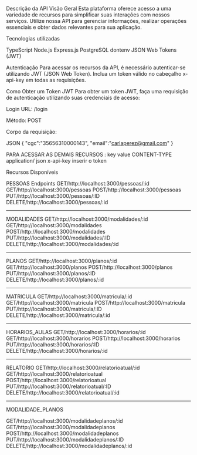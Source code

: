 Descrição da API
Visão Geral
Esta plataforma oferece acesso a uma variedade de recursos para simplificar suas interações com nossos serviços. Utilize nossa API para gerenciar informações, realizar operações essenciais e obter dados relevantes para sua aplicação.

Tecnologias utilizadas

TypeScript
Node.js
Express.js
PostgreSQL
dontenv
JSON Web Tokens (JWT)

Autenticação
Para acessar os recursos da API, é necessário autenticar-se utilizando JWT (JSON Web Token). Inclua um token válido no cabeçalho x-api-key em todas as requisições.

Como Obter um Token JWT
Para obter um token JWT, faça uma requisição de autenticação utilizando suas credenciais de acesso:

Login
URL: /login

Método: POST

Corpo da requisição:

JSON
{
"cgc":"35656310000143",
"email":"carlaperez@gmail.com"
}

PARA ACESSAR AS DEMAIS RECURSOS :
key value
CONTENT-TYPE application/ json
x-api-key inserir o token

Recursos Disponíveis

PESSOAS
Endpoints
GET/http://localhost:3000/pessoas/:id
GET/http://localhost:3000/pessoas
POST/http://localhost:3000/pessoas
PUT/http://localhost:3000/pessoas/:ID
DELETE/http://localhost:3000/pessoas/:id

---

MODALIDADES
GET/http://localhost:3000/modalidades/:id
GET/http://localhost:3000/modalidades
POST/http://localhost:3000/modalidades
PUT/http://localhost:3000/modalidades/:ID
DELETE/http://localhost:3000/modalidades/:id

---

PLANOS
GET/http://localhost:3000/planos/:id
GET/http://localhost:3000/planos
POST/http://localhost:3000/planos
PUT/http://localhost:3000/planos/:ID
DELETE/http://localhost:3000/planos/:id

---

MATRICULA
GET/http://localhost:3000/matricula/:id
GET/http://localhost:3000/matricula
POST/http://localhost:3000/matricula
PUT/http://localhost:3000/matricula/:ID
DELETE/http://localhost:3000/matricula/:id

---

HORARIOS_AULAS
GET/http://localhost:3000/horarios/:id
GET/http://localhost:3000/horarios
POST/http://localhost:3000/horarios
PUT/http://localhost:3000/horarios/:ID
DELETE/http://localhost:3000/horarios/:id

---

RELATORIO
GET/http://localhost:3000/relatorioatual/:id
GET/http://localhost:3000/relatorioatual
POST/http://localhost:3000/relatorioatual
PUT/http://localhost:3000/relatorioatual/:ID
DELETE/http://localhost:3000/relatorioatual/:id

---

MODALIDADE_PLANOS

GET/http://localhost:3000/modalidadeplanos/:id
GET/http://localhost:3000/modalidadeplanos
POST/http://localhost:3000/modalidadeplanos
PUT/http://localhost:3000/modalidadeplanos/:ID
DELETE/http://localhost:3000/modalidadeplanos/:id

